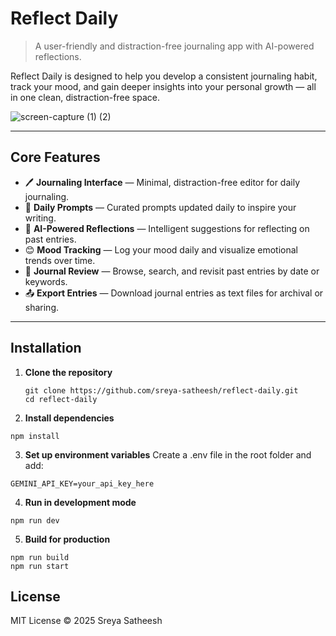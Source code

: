 # Reflect Daily  
> A user-friendly and distraction-free journaling app with AI-powered reflections.

Reflect Daily is designed to help you develop a consistent journaling habit, track your mood, and gain deeper insights into your personal growth — all in one clean, distraction-free space.

![screen-capture (1) (2)](https://github.com/user-attachments/assets/7cc91118-0082-4031-85e8-c291c6b13c47)

---

## Core Features

- 🖊 **Journaling Interface** — Minimal, distraction-free editor for daily journaling.
- 📅 **Daily Prompts** — Curated prompts updated daily to inspire your writing.
- 🤖 **AI-Powered Reflections** — Intelligent suggestions for reflecting on past entries.
- 😊 **Mood Tracking** — Log your mood daily and visualize emotional trends over time.
- 📂 **Journal Review** — Browse, search, and revisit past entries by date or keywords.
- 📤 **Export Entries** — Download journal entries as text files for archival or sharing.

---

## Installation

1. **Clone the repository**
   ```
   git clone https://github.com/sreya-satheesh/reflect-daily.git
   cd reflect-daily

2. **Install dependencies**
```
npm install
```
3. **Set up environment variables**
Create a .env file in the root folder and add:
```
GEMINI_API_KEY=your_api_key_here
```
4. **Run in development mode**
```
npm run dev
```
5. **Build for production**
```
npm run build
npm run start
```

## License
MIT License © 2025 Sreya Satheesh

